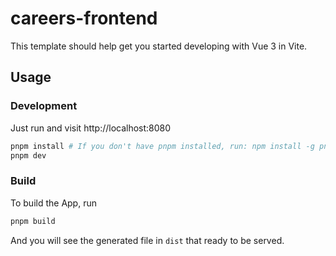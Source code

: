 # careers-frontend

This template should help get you started developing with Vue 3 in Vite.

## Usage

### Development

Just run and visit http://localhost:8080

```bash
pnpm install # If you don't have pnpm installed, run: npm install -g pnpm
pnpm dev
```

### Build

To build the App, run

```bash
pnpm build
```

And you will see the generated file in `dist` that ready to be served.
